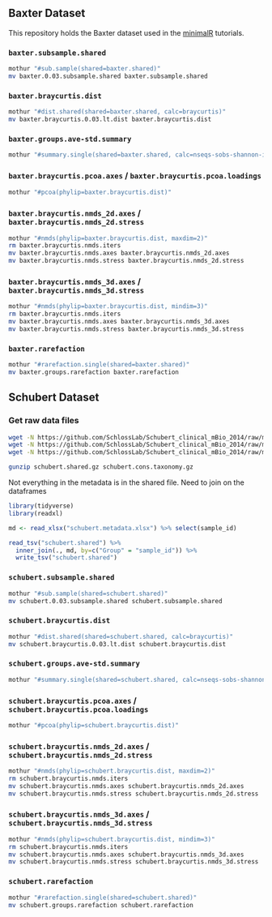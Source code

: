 ## Baxter Dataset

This repository holds the Baxter dataset used in the [minimalR](http://www.riffomonas.org/minimalR/) tutorials.

### `baxter.subsample.shared`

```bash
mothur "#sub.sample(shared=baxter.shared)"
mv baxter.0.03.subsample.shared baxter.subsample.shared
```

### `baxter.braycurtis.dist`

```bash
mothur "#dist.shared(shared=baxter.shared, calc=braycurtis)"
mv baxter.braycurtis.0.03.lt.dist baxter.braycurtis.dist
```

### `baxter.groups.ave-std.summary`

```bash
mothur "#summary.single(shared=baxter.shared, calc=nseqs-sobs-shannon-invsimpson-coverage, subsample=TRUE)"
```


### `baxter.braycurtis.pcoa.axes` / `baxter.braycurtis.pcoa.loadings`

```bash
mothur "#pcoa(phylip=baxter.braycurtis.dist)"
```


### `baxter.braycurtis.nmds_2d.axes` / `baxter.braycurtis.nmds_2d.stress`

```bash
mothur "#nmds(phylip=baxter.braycurtis.dist, maxdim=2)"
rm baxter.braycurtis.nmds.iters
mv baxter.braycurtis.nmds.axes baxter.braycurtis.nmds_2d.axes
mv baxter.braycurtis.nmds.stress baxter.braycurtis.nmds_2d.stress
```


### `baxter.braycurtis.nmds_3d.axes` / `baxter.braycurtis.nmds_3d.stress`

```bash
mothur "#nmds(phylip=baxter.braycurtis.dist, mindim=3)"
rm baxter.braycurtis.nmds.iters
mv baxter.braycurtis.nmds.axes baxter.braycurtis.nmds_3d.axes
mv baxter.braycurtis.nmds.stress baxter.braycurtis.nmds_3d.stress
```


### `baxter.rarefaction`

```bash
mothur "#rarefaction.single(shared=baxter.shared)"
mv baxter.groups.rarefaction baxter.rarefaction
```


## Schubert Dataset

### Get raw data files

```bash
wget -N https://github.com/SchlossLab/Schubert_clinical_mBio_2014/raw/master/data/process/schubert.metadata.xlsx
wget -N https://github.com/SchlossLab/Schubert_clinical_mBio_2014/raw/master/data/process/schubert.shared.gz
wget -N https://github.com/SchlossLab/Schubert_clinical_mBio_2014/raw/master/data/process/schubert.cons.taxonomy.gz

gunzip schubert.shared.gz schubert.cons.taxonomy.gz
```

Not everything in the metadata is in the shared file. Need to join on the dataframes

```R
library(tidyverse)
library(readxl)

md <- read_xlsx("schubert.metadata.xlsx") %>% select(sample_id)

read_tsv("schubert.shared") %>%
  inner_join(., md, by=c("Group" = "sample_id")) %>%
  write_tsv("schubert.shared")
```


### `schubert.subsample.shared`

```bash
mothur "#sub.sample(shared=schubert.shared)"
mv schubert.0.03.subsample.shared schubert.subsample.shared
```

### `schubert.braycurtis.dist`

```bash
mothur "#dist.shared(shared=schubert.shared, calc=braycurtis)"
mv schubert.braycurtis.0.03.lt.dist schubert.braycurtis.dist
```

### `schubert.groups.ave-std.summary`

```bash
mothur "#summary.single(shared=schubert.shared, calc=nseqs-sobs-shannon-invsimpson-coverage, subsample=TRUE)"
```


### `schubert.braycurtis.pcoa.axes` / `schubert.braycurtis.pcoa.loadings`

```bash
mothur "#pcoa(phylip=schubert.braycurtis.dist)"
```


### `schubert.braycurtis.nmds_2d.axes` / `schubert.braycurtis.nmds_2d.stress`

```bash
mothur "#nmds(phylip=schubert.braycurtis.dist, maxdim=2)"
rm schubert.braycurtis.nmds.iters
mv schubert.braycurtis.nmds.axes schubert.braycurtis.nmds_2d.axes
mv schubert.braycurtis.nmds.stress schubert.braycurtis.nmds_2d.stress
```


### `schubert.braycurtis.nmds_3d.axes` / `schubert.braycurtis.nmds_3d.stress`

```bash
mothur "#nmds(phylip=schubert.braycurtis.dist, mindim=3)"
rm schubert.braycurtis.nmds.iters
mv schubert.braycurtis.nmds.axes schubert.braycurtis.nmds_3d.axes
mv schubert.braycurtis.nmds.stress schubert.braycurtis.nmds_3d.stress
```


### `schubert.rarefaction`

```bash
mothur "#rarefaction.single(shared=schubert.shared)"
mv schubert.groups.rarefaction schubert.rarefaction
```
